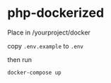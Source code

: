 # php-dockerized

Place in /yourproject/docker

copy `.env.example` to `.env`

then run

```
docker-compose up
```
